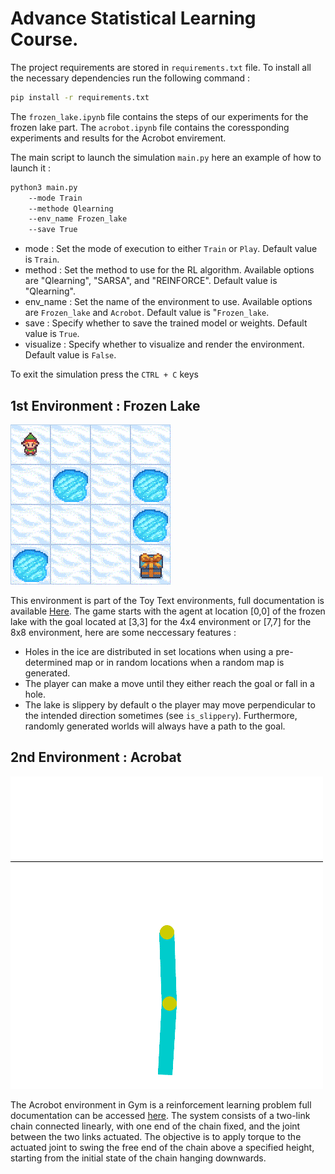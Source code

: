 #  Advance Statistical Learning Course.

The project requirements are stored in `requirements.txt` file. To install all the necessary dependencies run the following command : 

```bash
pip install -r requirements.txt

``` 

The `frozen_lake.ipynb` file contains the steps of our experiments for the frozen lake part. The `acrobot.ipynb` file contains the coressponding experiments and results for the Acrobot envirement.


 The main script to launch the simulation `main.py` here an example of how to launch it :

```bash
python3 main.py 
    --mode Train
    --methode Qlearning
    --env_name Frozen_lake
    --save True
``` 

- mode : Set the mode of execution to either `Train` or `Play`. Default value is `Train`.
- method : Set the method to use for the RL algorithm. Available options are "Qlearning", "SARSA", and "REINFORCE". Default value is "Qlearning".
- env_name : Set the name of the environment to use. Available options are `Frozen_lake` and `Acrobot`. Default value is "`Frozen_lake`.
- save : Specify whether to save the trained model or weights. Default value is `True`.
- visualize : Specify whether to visualize and render the environment. Default value is `False`.

To exit the simulation press the `CTRL + C` keys

## 1st Environment : Frozen Lake 
![ Frozen lake](images/frozen_lake.gif) 

This environment is part of the Toy Text environments, full documentation is available [Here](https://gymnasium.farama.org/environments/toy_text/frozen_lake/). The game starts with the agent at location [0,0] of the frozen lake with the goal located at [3,3] for the 4x4 environment or [7,7] for the 8x8 environment, here are some neccessary features : 

- Holes in the ice are distributed in set locations when using a pre-determined map or in random locations when a random map is generated. 
- The player can make a move until they either reach the goal or fall in a hole.
- The lake is slippery by default o the player may move perpendicular to the intended direction sometimes (see `is_slippery`). Furthermore, randomly generated worlds will always have a path to the goal.


## 2nd Environment : Acrobat
![ Acrobat](images/acrobot.gif) 

The Acrobot environment in Gym is a reinforcement learning problem full documentation can be accessed [here](https://www.gymlibrary.dev/environments/classic_control/acrobot/). The system consists of a two-link chain connected linearly, with one end of the chain fixed, and the joint between the two links actuated. The objective is to apply torque to the actuated joint to swing the free end of the chain above a specified height, starting from the initial state of the chain hanging downwards.